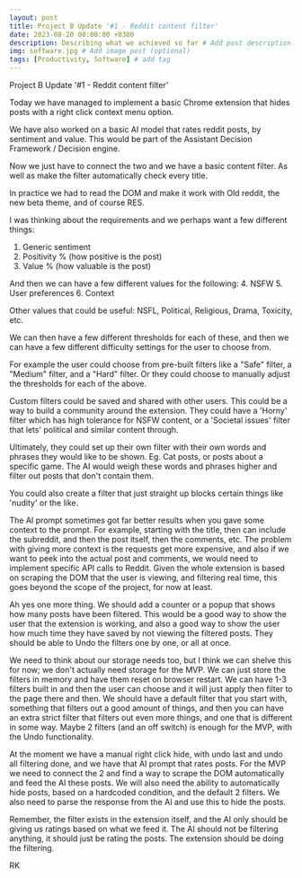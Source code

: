 ```yaml
---
layout: post
title: Project B Update '#1 - Reddit content filter'
date: 2023-08-20 00:00:00 +0300
description: Describing what we achieved so far # Add post description (optional)
img: software.jpg # Add image post (optional)
tags: [Productivity, Software] # add tag
---
```


Project B Update '#1 - Reddit content filter'

Today we have managed to implement a basic Chrome extension that hides posts with a right click context menu option. 

We have also worked on a basic AI model that rates reddit posts, by sentiment and value. This would be part of the Assistant Decision Framework / Decision engine.

Now we just have to connect the two and we have a basic content filter. 
As well as make the filter automatically check every title.

In practice we had to read the DOM and make it work with Old reddit, the new beta theme, and of course RES.

I was thinking about the requirements and we perhaps want a few different things:
1. Generic sentiment
2. Positivity % (how positive is the post)
3. Value % (how valuable is the post)

And then we can have a few different values for the following:
4. NSFW
5. User preferences
6. Context

Other values that could be useful: NSFL, Political, Religious, Drama, Toxicity, etc.

We can then have a few different thresholds for each of these, and then we can have a few different difficulty settings for the user to choose from.

For example the user could choose from pre-built filters like a "Safe" filter, a "Medium" filter, and a "Hard" filter. Or they could choose to manually adjust the thresholds for each of the above.

Custom filters could be saved and shared with other users. This could be a way to build a community around the extension.
They could have a 'Horny' filter which has high tolerance for NSFW content, or a 'Societal issues' filter that lets' political and similar content through.

Ultimately, they could set up their own filter with their own words and phrases they would like to be shown. Eg. Cat posts, or posts about a specific game. The AI would weigh these words and phrases higher and filter out posts that don't contain them.

You could also create a filter that just straight up blocks certain things like 'nudity' or the like.

The AI prompt sometimes got far better results when you gave some context to the prompt. For example, starting with the title, then can include the subreddit, and then the post itself, then the comments, etc.
The problem with giving more context is the requests get more expensive, and also if we want to peek into the actual post and comments, we would need to implement specific API calls to Reddit. Given the whole extension is based on scraping the DOM that the user is viewing, and filtering real time, this goes beyond the scope of the project, for now at least.

Ah yes one more thing. We should add a counter or a popup that shows how many posts have been filtered. This would be a good way to show the user that the extension is working, and also a good way to show the user how much time they have saved by not viewing the filtered posts. They should be able to Undo the filters one by one, or all at once.

We need to think about our storage needs too, but I think we can shelve this for now; we don't actually need storage for the MVP. We can just store the filters in memory and have them reset on browser restart. We can have 1-3 filters built in and then the user can choose and it will just apply then filter to the page there and then. We should have a default filter that you start with, something that filters out a good amount of things, and then you can have an extra strict filter that filters out even more things, and one that is different in some way. Maybe 2 filters (and an off switch) is enough for the MVP, with the Undo functionality.

At the moment we have a manual right click hide, with undo last and undo all filtering done, and we have that AI prompt that rates posts.
For the MVP we need to connect the 2 and find a way to scrape the DOM automatically and feed the AI these posts. We will also need the ability to automatically hide posts, based on a hardcoded condition, and the default 2 filters. We also need to parse the response from the AI and use this to hide the posts.

Remember, the filter exists in the extension itself, and the AI only should be giving us ratings based on what we feed it. The AI should not be filtering anything, it should just be rating the posts. The extension should be doing the filtering.


RK